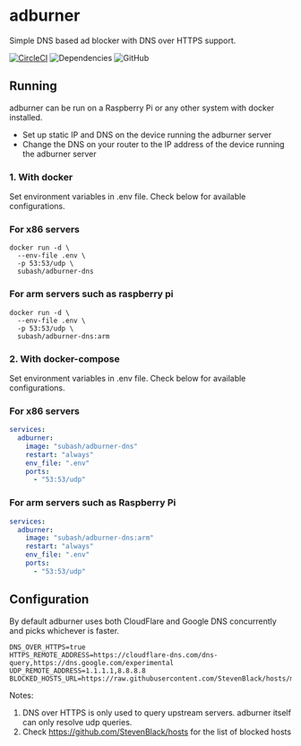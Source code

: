# adburner
Simple DNS based ad blocker with DNS over HTTPS support.

[![CircleCI](https://circleci.com/gh/Subash/adburner-dns.svg?style=svg)](https://circleci.com/gh/Subash/adburner-dns)
![Dependencies](https://img.shields.io/david/subash/adburner-dns.svg)
![GitHub](https://img.shields.io/github/license/subash/adburner-dns.svg)

## Running

adburner can be run on a Raspberry Pi or any other system with docker installed.

- Set up static IP and DNS on the device running the adburner server
- Change the DNS on your router to the IP address of the device running the adburner server

### 1. With docker

Set environment variables in .env file. Check below for available configurations.

### For x86 servers
```shell
docker run -d \
  --env-file .env \
  -p 53:53/udp \
  subash/adburner-dns
```

### For arm servers such as raspberry pi
```shell
docker run -d \
  --env-file .env \
  -p 53:53/udp \
  subash/adburner-dns:arm
```

### 2. With docker-compose

Set environment variables in .env file. Check below for available configurations.

### For x86 servers
```yaml
services:
  adburner:
    image: "subash/adburner-dns"
    restart: "always"
    env_file: ".env"
    ports:
      - "53:53/udp"
```

### For arm servers such as Raspberry Pi
```yaml
services:
  adburner:
    image: "subash/adburner-dns:arm"
    restart: "always"
    env_file: ".env"
    ports:
      - "53:53/udp"
```

## Configuration

By default adburner uses both CloudFlare and Google DNS concurrently and picks whichever is faster.
```
DNS_OVER_HTTPS=true
HTTPS_REMOTE_ADDRESS=https://cloudflare-dns.com/dns-query,https://dns.google.com/experimental
UDP_REMOTE_ADDRESS=1.1.1.1,8.8.8.8
BLOCKED_HOSTS_URL=https://raw.githubusercontent.com/StevenBlack/hosts/master/hosts
```
Notes:
1. DNS over HTTPS is only used to query upstream servers. adburner itself can only resolve udp queries.
2. Check https://github.com/StevenBlack/hosts for the list of blocked hosts